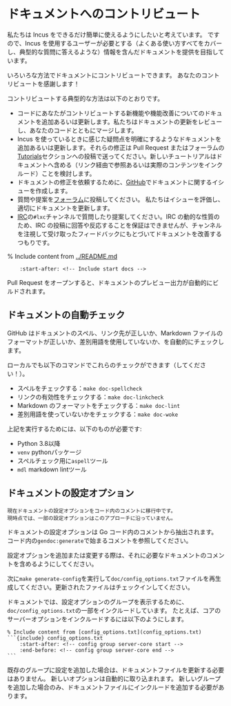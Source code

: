 # ドキュメントへのコントリビュート

私たちは Incus をできるだけ簡単に使えるようにしたいと考えています。
ですので、Incus を使用するユーザーが必要とする（よくある使い方すべてをカバーし、典型的な質問に答えるような）情報を含んだドキュメントを提供を目指しています。

いろいろな方法でドキュメントにコントリビュートできます。
あなたのコントリビュートを感謝します！

コントリビュートする典型的な方法は以下のとおりです。

- コードにあなたがコントリビュートする新機能や機能改善についてのドキュメントを追加あるいは更新します。私たちはドキュメントの更新をレビューし、あなたのコードとともにマージします。
- Incus を使っているときに感じた疑問点を明確にするようなドキュメントを追加あるいは更新します。それらの修正は Pull Request またはフォーラムの[Tutorials](https://discuss.linuxcontainers.org/c/tutorials/16)セクションへの投稿で送ってください。新しいチュートリアルはドキュメントへ含める（リンク経由で参照あるいは実際のコンテンツをインクルード）ことを検討します。
- ドキュメントの修正を依頼するために、[GitHub](https://github.com/canonical/incus/issues)でドキュメントに関するイシューを作成します。
- 質問や提案を[フォーラム](https://discuss.linuxcontainers.org)に投稿してください。
  私たちはイシューを評価し、適切にドキュメントを更新します。
- [IRC](https://web.libera.chat/#lxc)の`#lxc`チャンネルで質問したり提案してください。IRC の動的な性質のため、IRC の投稿に回答や反応することを保証はできませんが、チャンネルを注視して受け取ったフィードバックにもとづいてドキュメントを改善するつもりです。

% Include content from [../README.md](../README.md)
```{include} ../README.md
    :start-after: <!-- Include start docs -->
```

Pull Request をオープンすると、ドキュメントのプレビュー出力が自動的にビルドされます。

## ドキュメントの自動チェック

GitHub はドキュメントのスペル、リンク先が正しいか、Markdown ファイルのフォーマットが正しいか、差別用語を使用していないか、を自動的にチェックします。

ローカルでも以下のコマンドでこれらのチェックができます（してください！）。

- スペルをチェックする：`make doc-spellcheck`
- リンクの有効性をチェックする：`make doc-linkcheck`
- Markdown のフォーマットをチェックする：`make doc-lint`
- 差別用語を使っていないかをチェックする：`make doc-woke`

上記を実行するためには、以下のものが必要です:

- Python 3.8以降
- `venv` pythonパッケージ
- スペルチェック用に`aspell`ツール
- `mdl` markdown lintツール

## ドキュメントの設定オプション

```{note}
現在ドキュメントの設定オプションをコード内のコメントに移行中です。
現時点では、一部の設定オプションはこのアプローチに沿っていません。
```

ドキュメントの設定オプションは Go コード内のコメントから抽出されます。
コード内の`gendoc:generate`で始まるコメントを参照してください。

設定オプションを追加または変更する際は、それに必要なドキュメントのコメントを含めるようにしてください。

次に`make generate-config`を実行して`doc/config_options.txt`ファイルを再生成してください。更新されたファイルはチェックインしてください。

ドキュメントでは、設定オプションのグループを表示するために、`doc/config_options.txt`の一部をインクルードしています。
たとえば、コアのサーバーオプションをインクルードするには以下のようにします。

````
% Include content from [config_options.txt](config_options.txt)
```{include} config_options.txt
    :start-after: <!-- config group server-core start -->
    :end-before: <!-- config group server-core end -->
```
````

既存のグループに設定を追加した場合は、ドキュメントファイルを更新する必要はありません。
新しいオプションは自動的に取り込まれます。
新しいグループを追加した場合のみ、ドキュメントファイルにインクルードを追加する必要があります。
